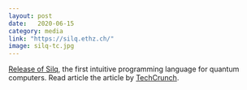 ```yaml
---
layout: post
date:   2020-06-15
category: media
link: "https://silq.ethz.ch/"
image: silq-tc.jpg
---
```



[Release of Silq](https://silq.ethz.ch/), the first intuitive programming language for quantum computers. Read article the article by [TechCrunch](https://techcrunch.com/2020/06/15/silq-is-a-new-high-level-programming-language-for-quantum-computers/).
